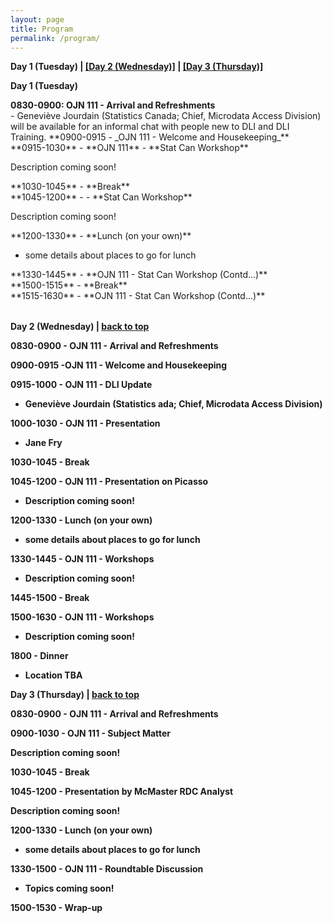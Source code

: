 ```yaml
---
layout: page
title: Program
permalink: /program/
---
```


<p><b><a name="day-one">Day 1 (Tuesday)</a> | <a href="#day-two">[Day 2 (Wednesday)]</a> | <a href="#day-three">[Day 3 (Thursday)]</a></b>
</p>

<p>
<b>Day 1 (Tuesday)</b><p>
	
<table>
 <thead>
    <tr>
    </tr>
 </thead>
<tbody>
   <tr>   
	 <b>0830-0900: OJN 111 - Arrival and Refreshments</b> <br>
- Geneviève Jourdain (Statistics Canada; Chief, Microdata Access Division) will be available for an informal chat with people new to DLI and DLI Training.
</tr>

<tr>
	**0900-0915 - <a name="1-2">_OJN 111 - Welcome and Housekeeping_**</a><br>

</tr>	

<tr>
**0915-1030** - <a name="1-3">**OJN 111** - <a name="1-3">**Stat Can Workshop**</a><br>
	
Description coming soon!
</tr>	

<tr>
**1030-1045** - <a name="1-4">**Break**</a><br>
</tr>

<tr>
**1045-1200** - <a name="1-5"> - **Stat Can Workshop**</a><br>

Description coming soon!
</tr>

<tr>
**1200-1330** - <a name="1-6">**Lunch (on your own)**</a><br>

- some details about places to go for lunch
</tr>

<tr>
**1330-1445** - <a name="1-7a">**OJN 111 - Stat Can Workshop (Contd...)**</a><br>
</tr>

<tr>
**1500-1515** - <a name="1-8">**Break**</a><br>
</tr>

<tr>
**1515-1630** - <a name="1-9">**OJN 111 - Stat Can Workshop (Contd...)**</a><br>
</tr>

</tbody>
</table>


<p><b><a name="day-two">Day 2 (Wednesday)</a> | <a href="#day-one">back to top</a></b></p>

<p>

<b>0830-0900 - <a name="2-1"><b>OJN 111 - Arrival and Refreshments</a></b>
<p>

<b>0900-0915 -<a name="2-2"><b>OJN 111 - Welcome and Housekeeping</a></b>
<p>

<b>0915-1000 - <a name="2-3"><b>OJN 111 - DLI Update</a></b><br>
	
- Geneviève Jourdain (Statistics ada; Chief, Microdata Access Division)
<p>

<b>1000-1030 - <a name="2-4"><b>OJN 111 - Presentation</a></b><br>

- Jane Fry
<p>

<b>1030-1045 - <a name="2-5"><b>Break</a></b>
<p>

<b>1045-1200 - <a name="2-6"><b>OJN 111 - Presentation on Picasso</a></b><br>

- Description coming soon!
<p>

<b>1200-1330 - <a name="2-7"><b>Lunch (on your own)</a></b><br>

- some details about places to go for lunch
<p>

<b>1330-1445 - <a name="2-8"><b>OJN 111 - Workshops</a></b><br>

- Description coming soon!
<p>

<b>1445-1500 - <a name="2-9"><b>Break</a></b>
<p>

<b>1500-1630 - <a name="2-10"><b>OJN 111 -  Workshops</a></b><br>

- Description coming soon!
<p>

<b>1800 - <a name="2-11"> Dinner</a></b><br>

- Location TBA
<p>

<p><a name="day-three"><b>Day 3 (Thursday)</a> | <a href="#day-one">back to top</a></b></p>
<p>

<p>

<b>0830-0900 - <a name="3-1"><b>OJN 111 - Arrival and Refreshments</a></b>
<p>

<b>0900-1030 - <a name="3-2"><b>OJN 111 - Subject Matter</a></b><br>
	
Description coming soon!
<p>

<b>1030-1045 - <a name="3-3"><b>Break</a></b>
<p>

<b>1045-1200 - <a name="3-4"><b>Presentation by McMaster RDC Analyst</a></b><br>

Description coming soon!
<p>

<b>1200-1330 - <a name="3-5"><b>Lunch (on your own)</a></b><br>

- some details about places to go for lunch
<p>

<b>1330-1500 - <a name="3-6"><b>OJN 111 - Roundtable Discussion</a></b><br>

- Topics coming soon!
<p>

<b>1500-1530 - <a name="3-7"><b>Wrap-up</a></b>


